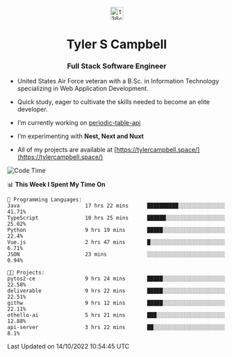 <p align="center">
<a href="https://www.linkedin.com/in/t36campbell" target="blank"><img align="center" src="https://ik.imagekit.io/t36campbell/Portfolio/linkedin.png.original_m8bbGgPh6.png" alt="t36campbell" height="30" width="30" /></a>
</p>
<h1 align="center">Tyler S Campbell</h1>
<h3 align="center">Full Stack Software Engineer</h3>

* United States Air Force veteran with a B.Sc. in Information Technology specializing in Web Application Development. 

* Quick study, eager to cultivate the skills needed to become an elite developer.

* I’m currently working on [periodic-table-api](https://github.com/t36campbell/periodic-table-api)

* I’m experimenting with **Nest, Next and Nuxt**

* All of my projects are available at [https://tylercampbell.space/](https://tylercampbell.space/)

<!--START_SECTION:waka-->
![Code Time](http://img.shields.io/badge/Code%20Time-1%2C894%20hrs%2010%20mins-blue)

📊 **This Week I Spent My Time On** 

```text
💬 Programming Languages: 
Java                     17 hrs 22 mins      ██████████░░░░░░░░░░░░░░░   41.71% 
TypeScript               10 hrs 25 mins      ██████░░░░░░░░░░░░░░░░░░░   25.02% 
Python                   9 hrs 19 mins       █████░░░░░░░░░░░░░░░░░░░░   22.4% 
Vue.js                   2 hrs 47 mins       █░░░░░░░░░░░░░░░░░░░░░░░░   6.71% 
JSON                     23 mins             ░░░░░░░░░░░░░░░░░░░░░░░░░   0.94%

🐱‍💻 Projects: 
pytos2-ce                9 hrs 24 mins       █████░░░░░░░░░░░░░░░░░░░░   22.58% 
deliverable              9 hrs 22 mins       █████░░░░░░░░░░░░░░░░░░░░   22.51% 
githw                    9 hrs 12 mins       █████░░░░░░░░░░░░░░░░░░░░   22.11% 
othello-ai               5 hrs 21 mins       ███░░░░░░░░░░░░░░░░░░░░░░   12.88% 
api-server               3 hrs 22 mins       ██░░░░░░░░░░░░░░░░░░░░░░░   8.1%

```


 Last Updated on 14/10/2022 10:54:45 UTC
<!--END_SECTION:waka-->
